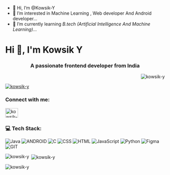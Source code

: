- 👋 Hi, I’m @Kowsik-Y
- 👀 I’m interested in Machine Learning , Web developer And Android developer...
- 🌱 I’m currently learning *B.tech (Artificial Intelligence And Machine Learning)*...
# Hi 👋, I'm Kowsik Y
<h3 align="center">A passionate frontend developer from India</h3>

<p align="end"> <img src="https://komarev.com/ghpvc/?username=kowsik-y&label=Profile%20views&color=0e75b6&style=flat" alt="kowsik-y" /> </p>

<p align="start"> <a href="https://github.com/ryo-ma/github-profile-trophy"><img src="https://github-profile-trophy.vercel.app/?username=kowsik-y" alt="kowsik-y" /></a> </p>


<h3 align="left">Connect with me:</h3>
<p align="left">
<a href="https://twitter.com/kowsik-y" target="blank"><img align="center" src="https://raw.githubusercontent.com/rahuldkjain/github-profile-readme-generator/master/src/images/icons/Social/twitter.svg" alt="kowsik-y" height="30" width="40" /></a>
</p>

### 💻 Tech Stack:
![Java](https://img.shields.io/badge/java-%23ED8B00.svg?style=for-the-badge&logo=java&logoColor=white) 
![ANDROID](https://img.shields.io/badge/android-%2320232a.svg?style=for-the-badge&logo=android&logoColor=%a4c639)
![C](https://img.shields.io/badge/c-%2300599C.svg?style=for-the-badge&logo=c&logoColor=white)
![CSS](https://img.shields.io/badge/css3-%231572B6.svg?style=for-the-badge&logo=css3&logoColor=white) 
![HTML](https://img.shields.io/badge/html5-%23E34F26.svg?style=for-the-badge&logo=html5&logoColor=white)
![JavaScript](https://img.shields.io/badge/javascript-%23323330.svg?style=for-the-badge&logo=javascript&logoColor=%23F7DF1E) 
![Python](https://img.shields.io/badge/python-3670A0?style=for-the-badge&logo=python&logoColor=ffdd54) 
![Figma](https://img.shields.io/badge/figma-%23F24E1E.svg?style=for-the-badge&logo=figma&logoColor=white)
![GIT](https://img.shields.io/badge/Git-fc6d26?style=for-the-badge&logo=git&logoColor=white)


<p><img align="left" src="https://github-readme-stats.vercel.app/api/top-langs?username=kowsik-y&show_icons=true&locale=en&layout=compact" alt="kowsik-y" /></p>

<p>&nbsp;<img align="center" src="https://github-readme-stats.vercel.app/api?username=kowsik-y&show_icons=true&locale=en" alt="kowsik-y" /></p>

<p><img align="center" src="https://github-readme-streak-stats.herokuapp.com/?user=kowsik-y&" alt="kowsik-y" /></p>



